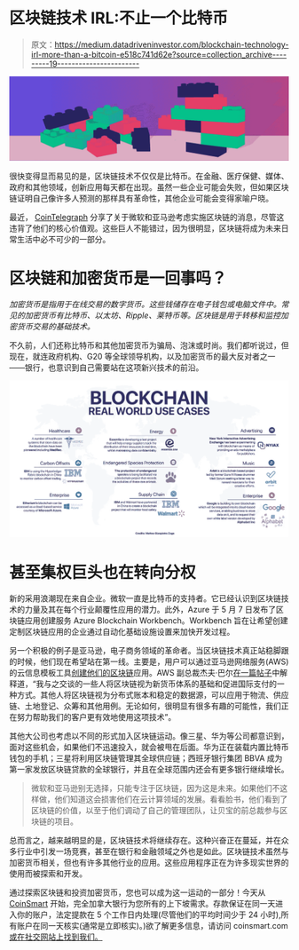 # 区块链技术 IRL:不止一个比特币

> 原文：<https://medium.datadriveninvestor.com/blockchain-technology-irl-more-than-a-bitcoin-e518c741d62e?source=collection_archive---------19----------------------->

![](img/c152db81b5eeb5ecd15ee4684108fc43.png)

很快变得显而易见的是，区块链技术不仅仅是比特币。在金融、医疗保健、媒体、政府和其他领域，创新应用每天都在出现。虽然一些企业可能会失败，但如果区块链证明自己像许多人预测的那样具有革命性，其他企业可能会变得家喻户晓。

最近， [CoinTelegraph](https://cointelegraph.com/news/amazon-microsofts-move-to-blockchain-centralized-companies-into-decentralized-ecosystem) 分享了关于微软和亚马逊考虑实施区块链的消息，尽管这违背了他们的核心价值观。这些巨人不能错过，因为很明显，区块链将成为未来日常生活中必不可少的一部分。

# 区块链和加密货币是一回事吗？

*加密货币是指用于在线交易的数字货币。这些钱储存在电子钱包或电脑文件中。常见的加密货币有比特币、以太坊、Ripple、莱特币等。区块链是用于转移和监控加密货币交易的基础技术。*

不久前，人们还称比特币和其他加密货币为骗局、泡沫或时尚。我们都听说过，但现在，就连政府机构、G20 等全球领导机构，以及加密货币的最大反对者之一——银行，也意识到自己需要站在这项新兴技术的前沿。

![](img/04e78c04e7a7f85520ae282479b3500d.png)

# 甚至集权巨头也在转向分权

新的采用浪潮现在来自企业。微软一直是比特币的支持者。它已经认识到区块链技术的力量及其在每个行业颠覆性应用的潜力。此外，Azure 于 5 月 7 日发布了区块链应用创建服务 Azure Blockchain Workbench。Workbench 旨在让希望创建定制区块链应用的企业通过自动化基础设施设置来加快开发过程。

另一个积极的例子是亚马逊，电子商务领域的革命者。当区块链技术真正站稳脚跟的时候，他们现在希望站在第一线。主要是，用户可以通过亚马逊网络服务(AWS)的云信息模板工具[创建他们的区块链](https://aws.amazon.com/about-aws/whats-new/2018/04/introducing-aws-blockchain-templates/)应用。AWS 副总裁杰夫·巴尔[在一篇帖子](https://aws.amazon.com/blogs/aws/get-started-with-blockchain-using-the-new-aws-blockchain-templates/)中解释道，“我与之交谈的一些人将区块链视为新货币体系的基础和促进国际支付的一种方式。其他人将区块链视为分布式账本和稳定的数据源，可以应用于物流、供应链、土地登记、众筹和其他用例。无论如何，很明显有很多有趣的可能性，我们正在努力帮助我们的客户更有效地使用这项技术”。

其他大公司也考虑以不同的形式加入区块链运动。像三星、华为等公司都意识到，面对这些机会，如果他们不迅速投入，就会被甩在后面。华为正在装载内置比特币钱包的手机；三星将利用区块链管理其全球供应链；西班牙银行集团 BBVA 成为第一家发放区块链贷款的全球银行，并且在全球范围内还会有更多银行继续增长。

> 微软和亚马逊别无选择，只能专注于区块链，因为这是未来。如果他们不这样做，他们知道这会损害他们在云计算领域的发展。看看脸书，他们看到了区块链的价值，以至于他们调动了自己的管理团队，让贝宝的前总裁参与区块链的项目。

总而言之，越来越明显的是，区块链技术将继续存在。这种兴奋正在蔓延，并在众多行业中引发一场竞赛，甚至在银行和金融领域之外也是如此。区块链技术虽然与加密货币相关，但也有许多其他行业的应用。这些应用程序正在为许多现实世界的使用而被探索和开发。

通过探索区块链和投资加密货币，您也可以成为这一运动的一部分！今天从 [CoinSmart](http://coinsmart.com) 开始，完全加拿大银行为您所有的上下坡需求。存款保证在同一天进入你的账户，法定提款在 5 个工作日内处理(尽管他们的平均时间少于 24 小时),所有账户在同一天核实(通常是立即核实)。)欲了解更多信息，请访问 coinsmart.com[或在社交网站上找到我们。](http://coinsmart.com)